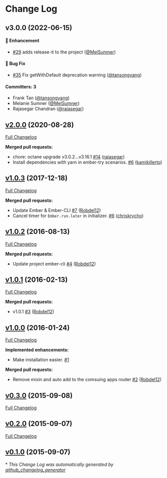 # Change Log

## v3.0.0 (2022-06-15)

#### :rocket: Enhancement
* [#29](https://github.com/ember-a11y/a11y-announcer/pull/29) adds release-it to the project ([@MelSumner](https://github.com/MelSumner))

#### :bug: Bug Fix
* [#35](https://github.com/ember-a11y/a11y-announcer/pull/35) Fix getWithDefault deprecation warning ([@tansongyang](https://github.com/tansongyang))

#### Committers: 3
- Frank Tan ([@tansongyang](https://github.com/tansongyang))
- Melanie Sumner ([@MelSumner](https://github.com/MelSumner))
- Rajasegar Chandran ([@rajasegar](https://github.com/rajasegar))

## [v2.0.0](https://github.com/ember-a11y/a11y-announcer/tree/v2.0.0) (2020-08-28)
[Full Changelog](https://github.com/ember-a11y/a11y-announcer/compare/v1.0.4...v2.0.0)

**Merged pull requests:**

- chore: octane upgrade v3.0.2...v3.16.1 [\#14](https://github.com/ember-a11y/a11y-announcer/pull/14) ([rajasegar](https://github.com/rajasegar))
- Install dependencies with yarn in ember-try scenarios. [\#6](https://github.com/ember-a11y/a11y-announcer/pull/21) ([kamikillerto](https://github.com/kamikillerto))

## [v1.0.3](https://github.com/ember-a11y/a11y-announcer/tree/v1.0.3) (2017-12-18)
[Full Changelog](https://github.com/ember-a11y/a11y-announcer/compare/v1.0.2...v1.0.3)

**Merged pull requests:**

- Update Ember & Ember-CLI [\#7](https://github.com/ember-a11y/a11y-announcer/pull/7) ([Robdel12](https://github.com/Robdel12))
- Cancel timer for `Ember.run.later` in initializer. [\#6](https://github.com/ember-a11y/a11y-announcer/pull/6) ([chriskrycho](https://github.com/chriskrycho))

## [v1.0.2](https://github.com/ember-a11y/a11y-announcer/tree/v1.0.2) (2016-08-13)
[Full Changelog](https://github.com/ember-a11y/a11y-announcer/compare/v1.0.1...v1.0.2)

**Merged pull requests:**

- Update project ember-cli [\#4](https://github.com/ember-a11y/a11y-announcer/pull/4) ([Robdel12](https://github.com/Robdel12))

## [v1.0.1](https://github.com/ember-a11y/a11y-announcer/tree/v1.0.1) (2016-02-13)
[Full Changelog](https://github.com/ember-a11y/a11y-announcer/compare/v1.0.0...v1.0.1)

**Merged pull requests:**

- v1.0.1 [\#3](https://github.com/ember-a11y/a11y-announcer/pull/3) ([Robdel12](https://github.com/Robdel12))

## [v1.0.0](https://github.com/ember-a11y/a11y-announcer/tree/v1.0.0) (2016-01-24)
[Full Changelog](https://github.com/ember-a11y/a11y-announcer/compare/v0.3.0...v1.0.0)

**Implemented enhancements:**

- Make installation easier. [\#1](https://github.com/ember-a11y/a11y-announcer/issues/1)

**Merged pull requests:**

- Remove mixin and auto add to the comsuing apps router [\#2](https://github.com/ember-a11y/a11y-announcer/pull/2) ([Robdel12](https://github.com/Robdel12))

## [v0.3.0](https://github.com/ember-a11y/a11y-announcer/tree/v0.3.0) (2015-09-08)
[Full Changelog](https://github.com/ember-a11y/a11y-announcer/compare/v0.2.0...v0.3.0)

## [v0.2.0](https://github.com/ember-a11y/a11y-announcer/tree/v0.2.0) (2015-09-07)
[Full Changelog](https://github.com/ember-a11y/a11y-announcer/compare/v0.1.0...v0.2.0)

## [v0.1.0](https://github.com/ember-a11y/a11y-announcer/tree/v0.1.0) (2015-09-07)


\* *This Change Log was automatically generated by [github_changelog_generator](https://github.com/skywinder/Github-Changelog-Generator)*
